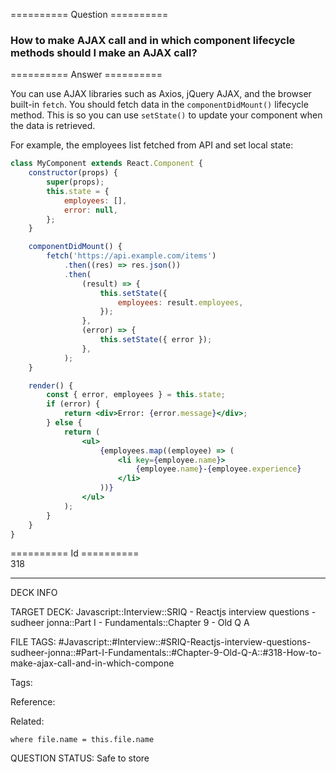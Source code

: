 ========== Question ==========  

### How to make AJAX call and in which component lifecycle methods should I make an AJAX call?  

========== Answer ==========  

You can use AJAX libraries such as Axios, jQuery AJAX, and the browser built-in `fetch`. You should fetch data in the `componentDidMount()` lifecycle method. This is so you can use `setState()` to update your component when the data is retrieved.

For example, the employees list fetched from API and set local state:

```jsx
class MyComponent extends React.Component {
    constructor(props) {
        super(props);
        this.state = {
            employees: [],
            error: null,
        };
    }

    componentDidMount() {
        fetch('https://api.example.com/items')
            .then((res) => res.json())
            .then(
                (result) => {
                    this.setState({
                        employees: result.employees,
                    });
                },
                (error) => {
                    this.setState({ error });
                },
            );
    }

    render() {
        const { error, employees } = this.state;
        if (error) {
            return <div>Error: {error.message}</div>;
        } else {
            return (
                <ul>
                    {employees.map((employee) => (
                        <li key={employee.name}>
                            {employee.name}-{employee.experience}
                        </li>
                    ))}
                </ul>
            );
        }
    }
}
```

========== Id ==========  
318

---

DECK INFO

TARGET DECK: Javascript::Interview::SRIQ - Reactjs interview questions - sudheer jonna::Part I - Fundamentals::Chapter 9 - Old Q A

FILE TAGS: #Javascript::#Interview::#SRIQ-Reactjs-interview-questions-sudheer-jonna::#Part-I-Fundamentals::#Chapter-9-Old-Q-A::#318-How-to-make-ajax-call-and-in-which-compone

Tags:

Reference:

Related:

```dataview
where file.name = this.file.name
```

QUESTION STATUS: Safe to store

